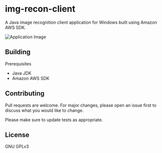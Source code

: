 # img-recon-client

A Java image recognition client application for Windows built using Amazon AWS SDK.

![Application Image](img-recon-client.png)

## Building

Prerequisites
- Java JDK
- Amazon AWS SDK

## Contributing
Pull requests are welcome. For major changes, please open an issue first to discuss what you would like to change.

Please make sure to update tests as appropriate.

## License
GNU GPLv3
